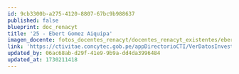 ```yaml
---
id: 9cb3300b-a275-4120-8807-67bc9b988637
published: false
blueprint: doc_renacyt
title: '25 - Ebert Gomez Aiquipa'
imagen_docente: fotos_docentes_renacyt/docentes_renacyt_existentes/ebert_gomez_aiquipa.png
link: 'https://ctivitae.concytec.gob.pe/appDirectorioCTI/VerDatosInvestigador.do?id_investigador=19657'
updated_by: 06ac68ab-d29f-41e9-9b9a-dd4da3996484
updated_at: 1730211418
---
```

